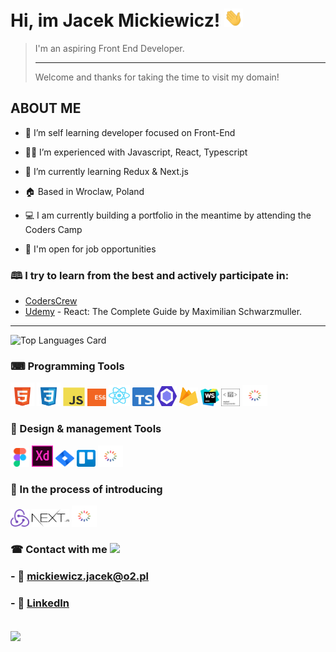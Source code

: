 # Hi, im Jacek Mickiewicz! <img src="assets\wave.gif" width="30px">

> I'm an aspiring Front End Developer. <hr>
>  Welcome and thanks for taking the time to visit my domain!


## ABOUT ME

- 📖 I’m self learning developer focused on Front-End

- 👨‍💻 I’m experienced with Javascript, React, Typescript

- 🌱 I’m currently learning Redux & Next.js

- 🏠 Based in Wroclaw, Poland

- 💻 I am currently building a portfolio in the meantime by attending the Coders Camp

- 💬 I'm open for job opportunities

### 🕮 I try to learn from the best and actively participate in:

- [CodersCrew](https://coderscrew.pl/)
- [Udemy](https://www.udemy.com/) - React: The Complete Guide by Maximilian Schwarzmuller.

<hr>

![Top Languages Card](https://github-readme-stats.vercel.app/api/top-langs/?username=JaCoWymowny&layout=compact&theme=dracula)


### ⌨ Programming Tools

<span><img src="assets/badges/html5.svg" alt="html5" title="html5" width="38" height="38"/></span>
<span><img src="assets/badges/css3.svg" alt="css3" title="css3" width="38" height="38"/></span>
<span><img src="assets/badges/js.svg" alt="javascript" title="javascript" width="35" height="30"/></span>
<span><img src="assets/badges/es6.svg" alt="es6" title="es6" width="30" height="28"/></span>
<span><img src="assets/badges/react.svg" alt="react" title="react" width="34" height="34"/></span>
<span><img src="assets/badges/typescript.svg" alt="typescript" title="typescript" width="35" height="30"/></span>
<span><img src="assets/badges/eslint.svg" alt="eslint" title="eslint" width="32" height="32"/></span>
<span><img src="assets/badges/firebase.svg" alt="firebase" title="firebase" width="30" height="30"/></span>
<span><img src="assets/badges/webstorm.svg" alt="webstorm" title="webstorm" width="30" height="28"/></span>
<span><img src="assets/badges/styled-components.svg" alt="styled-components" title="styled-components" width="30" height="28"/></span>
<span><img src="assets/badges/loading.svg" alt="loading" title="loading" width="40" height="34"/></span>

### 🎨 Design & management Tools

<span><img src="assets/badges/figma.svg" alt="figma" title="figma" width="30" height="30"/></span>
<span><img src="assets/badges/adobexd.svg" alt="adobexd" title="adobexd" width="34" height="34"/></span>
<span><img src="assets/badges/jira.svg" alt="jira" title="jira" width="30" height="27"/></span>
<span><img src="assets/badges/trello.svg" alt="trello" title="trello" width="30" height="27"/></span>
<span><img src="assets/badges/loading.svg" alt="loading" title="loading" width="40" height="34"/></span>


### 📜 In the process of introducing 

<span><img src="assets/badges/redux.svg" alt="redux" title="redux" width="30" height="28"/></span>
<span><img src="assets/badges/next-js.svg" alt="next-js" title="next-js" width="60px" height="28"/></span>
<span><img src="assets/badges/loading.svg" alt="loading" title="loading" width="40" height="34"/></span>

### ☎ Contact with me <img src='https://raw.githubusercontent.com/ShahriarShafin/ShahriarShafin/main/Assets/handshake.gif' width="100px">
<h3>- 📧 <a href="mailto:mickiewicz.jacek@o2.pl">mickiewicz.jacek@o2.pl</a> </h3>
<h3>- 🔗 <a href="https://www.linkedin.com/in/jacek-mickiewicz-4b4563238/">LinkedIn</a> </h3>
<br/>
<div>
<a href = 'https://github.com/JaCoWymowny'> <img width = '32px' align= 'center' src="https://raw.githubusercontent.com/rahulbanerjee26/githubAboutMeGenerator/main/icons/github.svg"/></a>
</div>
